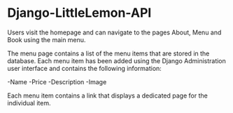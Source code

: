 # Django-LittleLemon-API
Users visit the homepage and can navigate to the pages About, Menu and Book using the main menu. 

The menu page contains a list of the menu items that are stored in the database. Each menu item has been added using the Django Administration user interface and contains the following information:

-Name
-Price
-Description
-Image

Each menu item contains a link that displays a dedicated page for the individual item.
